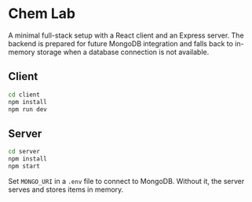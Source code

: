 # Chem Lab

A minimal full-stack setup with a React client and an Express server.
The backend is prepared for future MongoDB integration and falls back to
in-memory storage when a database connection is not available.

## Client

```bash
cd client
npm install
npm run dev
```

## Server

```bash
cd server
npm install
npm start
```

Set `MONGO_URI` in a `.env` file to connect to MongoDB. Without it, the
server serves and stores items in memory.
